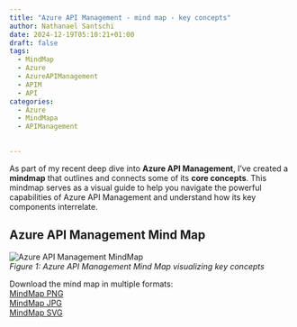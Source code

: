 ```yaml
---
title: "Azure API Management - mind map - key concepts"
author: Nathanael Santschi
date: 2024-12-19T05:10:21+01:00
draft: false
tags:
  - MindMap
  - Azure
  - AzureAPIManagement
  - APIM
  - API
categories:
  - Azure
  - MindMapa
  - APIManagement

  
---
```


As part of my recent deep dive into **Azure API Management**, I’ve created a  **mindmap** that outlines and connects some of its **core concepts**. This mindmap serves as a visual guide to help you navigate the powerful capabilities of Azure API Management and understand how its key components interrelate. 


## Azure API Management Mind Map
![Azure API Management MindMap](/images/Azure-API-Management-Mind-Map.svg "Azure API Management Mind Map showcasing key concepts")  
*Figure 1: Azure API Management Mind Map visualizing key concepts*

Download the mind map in multiple formats:  
[MindMap PNG](/images/Azure-API-Management-Mind-Map.png "Preview")  
[MindMap JPG](/images/Azure-API-Management-Mind-Map.jpg  "Preview")  
[MindMap SVG](/images/Azure-API-Management-Mind-Map.svg "Preview")  

